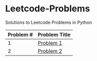 # Leetcode-Problems
Solutions to Leetcode Problems in Python

| Problem #  | Problem Title |
| ------------- | ------------- |
| 1  | [Problem 1](./problems/1.py)  |
| 2  | [Problem 2](./problems/2.py)  |
